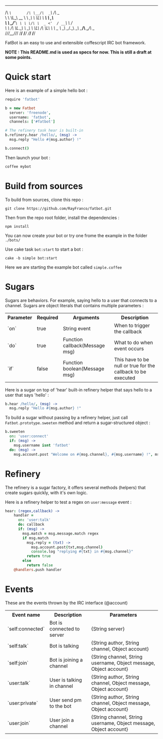  ____          __    ____            __      
/\  _`\       /\ \__/\  _`\         /\ \__   
\ \ \L\_\ __  \ \ ,_\ \ \L\ \    ___\ \ ,_\  
 \ \  _\/'__`\ \ \ \/\ \  _ <'  / __`\ \ \/  
  \ \ \/\ \L\.\_\ \ \_\ \ \L\ \/\ \L\ \ \ \_ 
   \ \_\ \__/.\_\\ \__\\ \____/\ \____/\ \__\
    \/_/\/__/\/_/ \/__/ \/___/  \/___/  \/__/


FatBot is an easy to use and extensible coffescript IRC bot framework.

**NOTE : This README.md is used as specs for now. This is still a draft at some points.**

Quick start
===========

Here is an example of a simple hello bot :

```coffeescript
require 'fatbot'

b = new Fatbot
  server: 'freenode',
  username: 'fatbot',
  channels: ['#fatbot']

# The refinery task hear is built-in
b.refinery.hear /hello/, (msg) ->
  msg.reply "Hello #{msg.author} !"

b.connect()
```

Then launch your bot :

```coffeescript
coffee mybot
```


Build from sources
==================

To build from sources, clone this repo :

`git clone https://github.com/RayFranco/fatbot.git`

Then from the repo root folder, install the dependencies :

`npm install`

You can now create your bot or try one frome the example in the folder `./bots/`

Use cake task `bot:start` to start a bot :

`cake -b simple bot:start`

Here we are starting the example bot called `simple.coffee`


Sugars
======

Sugars are behaviors. For example, saying hello to a user that connects to a channel.
Sugars are object literals that contains multiple parameters :

<table>
  <tr>
    <th>Parameter</th>
    <th>Required</th>
    <th>Arguments</th>
    <th>Description</th>
  </tr>
  <tr>
    <td>`on`</td>
    <td>true</td>
    <td>String event</td>
    <td>When to trigger the callback</td>
  </tr>
  <tr>
    <td>`do`</td>
    <td>true</td>
    <td>Function callback(Message msg)</td>
    <td>What to do when event occurs</td>
  </tr>
  <tr>  
    <td>`if`</td>
    <td>false</td>
    <td>Function boolean(Message msg)</td>
    <td>This have to be null or true for the callback to be executed</td>
  </tr>
</table>

Here is a sugar on top of 'hear' built-in refinery helper that says hello to a user that says 'hello' :

```coffeescript
b.hear /hello/, (msg) ->
  msg.reply "Hello #{msg.author} !"
```

To build a sugar without passing by a refinery helper, just call `Fatbot.prototype.sweeten` method and return a sugar-structured object :

```coffeescript
b.sweeten
  on: 'user:connect'
  if: (msg) ->
    msg.username isnt 'fatbot'
  do: (msg) ->
    msg.account.post "Welcome on #{msg.channel}, #{msg.username} !", msg.channel
```

Refinery
========

The refinery is a sugar factory, it offers several methods (helpers) that create sugars quickly, with it's own logic.

Here is a refinery helper to test a regex on `user:message` event :

```coffeescript
hear: (regex,callback) ->
    handler =
      on: 'user:talk'
      do: callback
      if: (msg) ->
        msg.match = msg.message.match regex
        if msg.match
          msg.reply = (txt) ->
            msg.account.post(txt,msg.channel)
            console.log "replying #{txt} in #{msg.channel}"
          return true
        else
          return false
    @handlers.push handler
```

Events
======

These are the events thrown by the IRC interface (@account)

<table>
	<tr>
		<th>Event name</th>
		<th>Description</th>
		<th>Parameters</th>
	</tr>
	<tr>
		<td>`self:connected`</td>
		<td>Bot is connected to server</td>
		<td>{String server}</td>
	</tr>
	<tr>
		<td>`self:talk`</td>
		<td>Bot is talking</td>
		<td>{String author, String channel, Object account}</td>
	</tr>
	<tr>
		<td>`self:join`</td>
		<td>Bot is joining a channel</td>
		<td>{String channel, String username, Object message, Object account}</td>
	</tr>
	<tr>
		<td>`user:talk`</td>
		<td>User is talking in channel</td>
		<td>{String author, String channel, Object message, Object account}</td>
	</tr>
	<tr>
		<td>`user:private`</td>
		<td>User send pm to the bot</td>
		<td>{String author, String channel, Object message, Object account}</td>
	</tr>
	<tr>
		<td>`user:join`</td>
		<td>User join a channel</td>
		<td>{String channel, String username, Object message, Object account}</td>
	</tr>

</table>